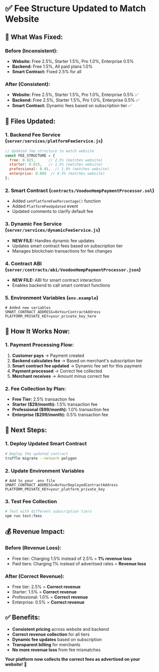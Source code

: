 # ✅ Fee Structure Updated to Match Website

## 🎯 **What Was Fixed:**

### **Before (Inconsistent):**
- **Website:** Free 2.5%, Starter 1.5%, Pro 1.0%, Enterprise 0.5%
- **Backend:** Free 1.5%, All paid plans 1.0%
- **Smart Contract:** Fixed 2.5% for all

### **After (Consistent):**
- **Website:** Free 2.5%, Starter 1.5%, Pro 1.0%, Enterprise 0.5% ✅
- **Backend:** Free 2.5%, Starter 1.5%, Pro 1.0%, Enterprise 0.5% ✅
- **Smart Contract:** Dynamic fees based on subscription tier ✅

## 📁 **Files Updated:**

### **1. Backend Fee Service (`server/services/platformFeeService.js`)**
```javascript
// Updated fee structure to match website
const FEE_STRUCTURE = {
  free: 0.025,      // 2.5% (matches website)
  starter: 0.015,   // 1.5% (matches website)
  professional: 0.01,  // 1.0% (matches website)
  enterprise: 0.005  // 0.5% (matches website)
};
```

### **2. Smart Contract (`contracts/VoodooHempPaymentProcessor.sol`)**
- Added `setPlatformFeePercentage()` function
- Added `PlatformFeeUpdated` event
- Updated comments to clarify default fee

### **3. Dynamic Fee Service (`server/services/dynamicFeeService.js`)**
- **NEW FILE:** Handles dynamic fee updates
- Updates smart contract fees based on subscription tier
- Manages blockchain transactions for fee changes

### **4. Contract ABI (`server/contracts/abi/VoodooHempPaymentProcessor.json`)**
- **NEW FILE:** ABI for smart contract interaction
- Enables backend to call smart contract functions

### **5. Environment Variables (`env.example`)**
```env
# Added new variables
SMART_CONTRACT_ADDRESS=0xYourContractAddress
PLATFORM_PRIVATE_KEY=your_private_key_here
```

## 🔄 **How It Works Now:**

### **1. Payment Processing Flow:**
1. **Customer pays** → Payment created
2. **Backend calculates fee** → Based on merchant's subscription tier
3. **Smart contract fee updated** → Dynamic fee set for this payment
4. **Payment processed** → Correct fee collected
5. **Merchant receives** → Amount minus correct fee

### **2. Fee Collection by Plan:**
- **Free Tier:** 2.5% transaction fee
- **Starter ($29/month):** 1.5% transaction fee
- **Professional ($99/month):** 1.0% transaction fee
- **Enterprise ($299/month):** 0.5% transaction fee

## 🚀 **Next Steps:**

### **1. Deploy Updated Smart Contract**
```bash
# Deploy the updated contract
truffle migrate --network polygon
```

### **2. Update Environment Variables**
```env
# Add to your .env file
SMART_CONTRACT_ADDRESS=0xYourDeployedContractAddress
PLATFORM_PRIVATE_KEY=your_platform_private_key
```

### **3. Test Fee Collection**
```bash
# Test with different subscription tiers
npm run test:fees
```

## 💰 **Revenue Impact:**

### **Before (Revenue Loss):**
- Free tier: Charging 1.5% instead of 2.5% = **1% revenue loss**
- Paid tiers: Charging 1% instead of advertised rates = **Revenue loss**

### **After (Correct Revenue):**
- Free tier: 2.5% = **Correct revenue**
- Starter: 1.5% = **Correct revenue**
- Professional: 1.0% = **Correct revenue**
- Enterprise: 0.5% = **Correct revenue**

## ✅ **Benefits:**
- **Consistent pricing** across website and backend
- **Correct revenue collection** for all tiers
- **Dynamic fee updates** based on subscription
- **Transparent billing** for merchants
- **No more revenue loss** from fee mismatches

**Your platform now collects the correct fees as advertised on your website!** 🎉


